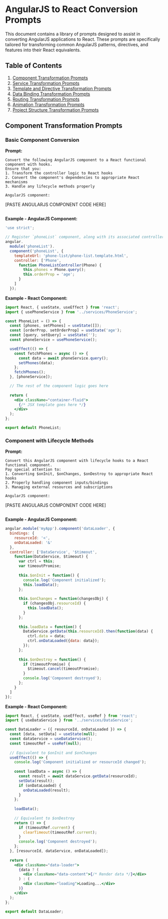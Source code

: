 # AngularJS to React Conversion Prompts

This document contains a library of prompts designed to assist in converting AngularJS applications to React. These prompts are specifically tailored for transforming common AngularJS patterns, directives, and features into their React equivalents.

## Table of Contents

1. [Component Transformation Prompts](#component-transformation-prompts)
2. [Service Transformation Prompts](#service-transformation-prompts)
3. [Template and Directive Transformation Prompts](#template-and-directive-transformation-prompts)
4. [Data Binding Transformation Prompts](#data-binding-transformation-prompts)
5. [Routing Transformation Prompts](#routing-transformation-prompts)
6. [Animation Transformation Prompts](#animation-transformation-prompts)
7. [Project Structure Transformation Prompts](#project-structure-transformation-prompts)

## Component Transformation Prompts

### Basic Component Conversion

**Prompt:**
```
Convert the following AngularJS component to a React functional component with hooks. 
Ensure that you:
1. Transform the controller logic to React hooks
2. Convert the component's dependencies to appropriate React mechanisms
3. Handle any lifecycle methods properly

AngularJS component:
```
[PASTE ANGULARJS COMPONENT CODE HERE]
```
```

**Example - AngularJS Component:**
```javascript
'use strict';

// Register `phoneList` component, along with its associated controller and template
angular.
  module('phoneList').
  component('phoneList', {
    templateUrl: 'phone-list/phone-list.template.html',
    controller: ['Phone',
      function PhoneListController(Phone) {
        this.phones = Phone.query();
        this.orderProp = 'age';
      }
    ]
  });
```

**Example - React Component:**
```jsx
import React, { useState, useEffect } from 'react';
import { usePhoneService } from '../services/PhoneService';

const PhoneList = () => {
  const [phones, setPhones] = useState([]);
  const [orderProp, setOrderProp] = useState('age');
  const [query, setQuery] = useState('');
  const phoneService = usePhoneService();

  useEffect(() => {
    const fetchPhones = async () => {
      const data = await phoneService.query();
      setPhones(data);
    };
    fetchPhones();
  }, [phoneService]);

  // The rest of the component logic goes here
  
  return (
    <div className="container-fluid">
      {/* JSX template goes here */}
    </div>
  );
};

export default PhoneList;
```

### Component with Lifecycle Methods

**Prompt:**
```
Convert this AngularJS component with lifecycle hooks to a React functional component.
Pay special attention to:
1. Converting $onInit, $onChanges, $onDestroy to appropriate React hooks
2. Properly handling component inputs/bindings
3. Managing external resources and subscriptions

AngularJS component:
```
[PASTE ANGULARJS COMPONENT CODE HERE]
```
```

**Example - AngularJS Component:**
```javascript
angular.module('myApp').component('dataLoader', {
  bindings: {
    resourceId: '<',
    onDataLoaded: '&'
  },
  controller: ['DataService', '$timeout', 
    function(DataService, $timeout) {
      var ctrl = this;
      var timeoutPromise;
      
      this.$onInit = function() {
        console.log('Component initialized');
        this.loadData();
      };
      
      this.$onChanges = function(changesObj) {
        if (changesObj.resourceId) {
          this.loadData();
        }
      };
      
      this.loadData = function() {
        DataService.getData(this.resourceId).then(function(data) {
          ctrl.data = data;
          ctrl.onDataLoaded({data: data});
        });
      };
      
      this.$onDestroy = function() {
        if (timeoutPromise) {
          $timeout.cancel(timeoutPromise);
        }
        console.log('Component destroyed');
      };
    }
  ]
});
```

**Example - React Component:**
```jsx
import React, { useState, useEffect, useRef } from 'react';
import { useDataService } from '../services/DataService';

const DataLoader = ({ resourceId, onDataLoaded }) => {
  const [data, setData] = useState(null);
  const dataService = useDataService();
  const timeoutRef = useRef(null);
  
  // Equivalent to $onInit and $onChanges
  useEffect(() => {
    console.log('Component initialized or resourceId changed');
    
    const loadData = async () => {
      const result = await dataService.getData(resourceId);
      setData(result);
      if (onDataLoaded) {
        onDataLoaded(result);
      }
    };
    
    loadData();
    
    // Equivalent to $onDestroy
    return () => {
      if (timeoutRef.current) {
        clearTimeout(timeoutRef.current);
      }
      console.log('Component destroyed');
    };
  }, [resourceId, dataService, onDataLoaded]);
  
  return (
    <div className="data-loader">
      {data ? (
        <div className="data-content">{/* Render data */}</div>
      ) : (
        <div className="loading">Loading...</div>
      )}
    </div>
  );
};

export default DataLoader;
```
